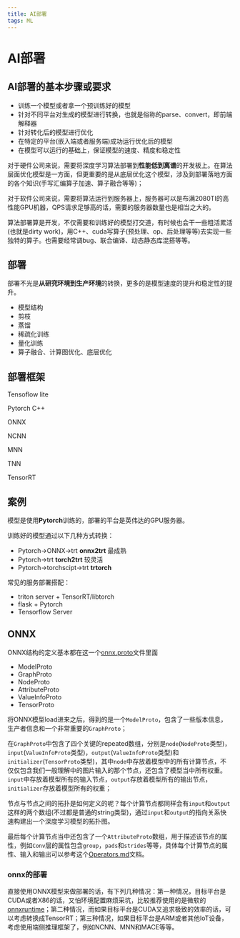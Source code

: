 ```yaml
---
title: AI部署
tags: ML
---
```




# AI部署

## AI部署的基本步骤或要求

- 训练一个模型或者拿一个预训练好的模型
- 针对不同平台对生成的模型进行转换，也就是俗称的parse、convert，即前端解释器
- 针对转化后的模型进行优化
- 在特定的平台(嵌入端或者服务端)成功运行优化后的模型
- 在模型可以运行的基础上，保证模型的速度、精度和稳定性

对于硬件公司来说，需要将深度学习算法部署到**性能低到离谱**的开发板上。在算法层面优化模型是一方面，但更重要的是从底层优化这个模型，涉及到部署落地方面的各个知识(手写汇编算子加速、算子融合等等)；

对于软件公司来说，需要将算法运行到服务器上，服务器可以是布满2080TI的高性能GPU机器，QPS请求足够高的话，需要的服务器数量也是相当之大的。

算法部署算是开发，不仅需要和训练好的模型打交道，有时候也会干一些粗活累活(也就是dirty work)，用C++、cuda写算子(预处理、op、后处理等等)去实现一些独特的算子。也需要经常调bug、联合编译、动态静态库混搭等等。

## 部署

部署不光是**从研究环境到生产环境**的转换，更多的是模型速度的提升和稳定性的提升。

- 模型结构
- 剪枝
- 蒸馏
- 稀疏化训练
- 量化训练
- 算子融合、计算图优化、底层优化

## 部署框架

Tensoflow lite

Pytorch C++

ONNX

NCNN

MNN

TNN

TensorRT

## 案例

模型是使用**Pytorch**训练的，部署的平台是英伟达的GPU服务器。

训练好的模型通过以下几种方式转换：

- Pytorch->ONNX->trt **onnx2trt** 最成熟
- Pytorch->trt **torch2trt** 较灵活
- Pytorch->torchscipt->trt **trtorch** 

常见的服务部署搭配：
- triton server + TensorRT/libtorch
- flask + Pytorch
- Tensorflow Server

## ONNX

ONNX结构的定义基本都在这一个[onnx.proto](https://github.com/onnx/onnx/blob/master/onnx/onnx.proto)文件里面

- ModelProto
- GraphProto
- NodeProto
- AttributeProto
- ValueInfoProto
- TensorProto

将ONNX模型load进来之后，得到的是一个`ModelProto`，包含了一些版本信息，生产者信息和一个非常重要的`GraphProto`；

在`GraphProto`中包含了四个关键的repeated数组，分别是`node`(`NodeProto`类型)，`input`(`ValueInfoProto`类型)，`output`(`ValueInfoProto`类型)和`initializer`(`TensorProto`类型)，其中`node`中存放着模型中的所有计算节点，不仅仅包含我们一般理解中的图片输入的那个节点，还包含了模型当中所有权重。`input`中存放着模型所有的输入节点，`output`存放着模型所有的输出节点，`initializer`存放着模型所有的权重；

节点与节点之间的拓扑是如何定义的呢？每个计算节点都同样会有`input`和`output`这样的两个数组(不过都是普通的string类型)，通过`input`和`output`的指向关系快速构建出一个深度学习模型的拓扑图。

最后每个计算节点当中还包含了一个`AttributeProto`数组，用于描述该节点的属性，例如`Conv`层的属性包含`group`，`pads`和`strides`等等，具体每个计算节点的属性、输入和输出可以参考这个[Operators.md](https://github.com/onnx/onnx/blob/master/docs/Operators.md)文档。



### onnx的部署

直接使用ONNX模型来做部署的话，有下列几种情况：第一种情况，目标平台是CUDA或者X86的话，又怕环境配置麻烦采坑，比较推荐使用的是微软的[onnxruntime](https://microsoft.github.io/onnxruntime/)；第二种情况，而如果目标平台是CUDA又追求极致的效率的话，可以考虑转换成TensorRT；第三种情况，如果目标平台是ARM或者其他IoT设备，考虑使用端侧推理框架了，例如NCNN、MNN和MACE等等。
